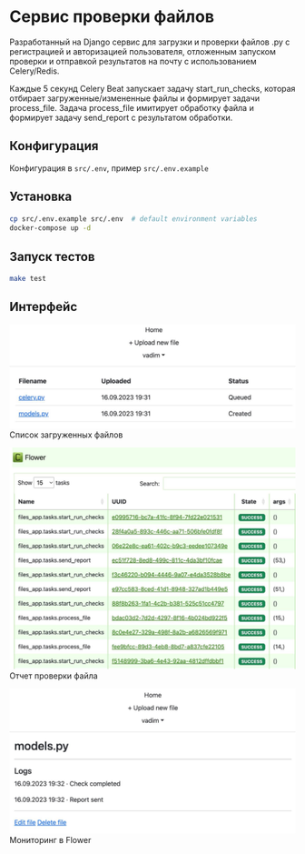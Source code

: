 # Cервис проверки файлов
Разработанный на Django сервис для загрузки и проверки файлов .py с регистрацией и авторизацией пользователя, отложенным запуском проверки и отправкой результатов на почту с использованием Celery/Redis.

Каждые 5 секунд Celery Beat запускает задачу start_run_checks, которая отбирает загруженные/измененные файлы и формирует задачи process_file.
Задача process_file имитирует обработку файла и формирует задачу send_report с результатом обработки.

## Конфигурация
Конфигурация в `src/.env`, пример `src/.env.example`

## Установка
```bash
cp src/.env.example src/.env  # default environment variables
docker-compose up -d
```

## Запуск тестов
```bash
make test
```

## Интерфейс
![Alt text](images/home.jpeg)
Список загруженных файлов

![Alt text](images/detail.jpeg)
Отчет проверки файла

![Alt text](images/flower.jpeg)
Мониторинг в Flower
